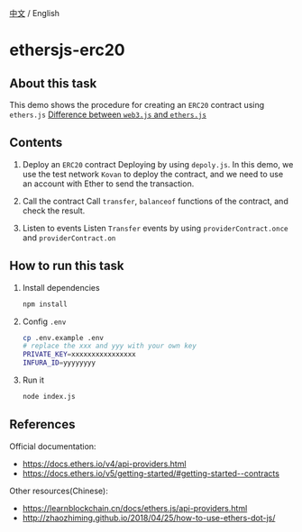 [中文](./README-CN.md) / English
# ethersjs-erc20

## About this task

This demo shows the procedure for creating an `ERC20` contract using `ethers.js`
[Difference between `web3.js` and `ethers.js`](./web3-vs-ethers/README.md)
## Contents

1. Deploy an `ERC20` contract
   Deploying by using `depoly.js`. In this demo, we use the test network `Kovan` to deploy the contract, and we need to use an account with Ether to send the transaction.

2. Call the contract
   Call `transfer`, `balanceof` functions of the contract, and check the result.

3. Listen to events
   Listen `Transfer` events by using `providerContract.once` and `providerContract.on`

## How to run this task

1. Install dependencies

   ```bash
   npm install
   ```

2. Config `.env`

   ```bash
   cp .env.example .env
   # replace the xxx and yyy with your own key
   PRIVATE_KEY=xxxxxxxxxxxxxxxx
   INFURA_ID=yyyyyyyy
   ```

3. Run it

   ```bash
   node index.js
   ```

## References

Official documentation:

- <https://docs.ethers.io/v4/api-providers.html>
- <https://docs.ethers.io/v5/getting-started/#getting-started--contracts>

Other resources(Chinese):

- <https://learnblockchain.cn/docs/ethers.js/api-providers.html>
- <http://zhaozhiming.github.io/2018/04/25/how-to-use-ethers-dot-js/>
